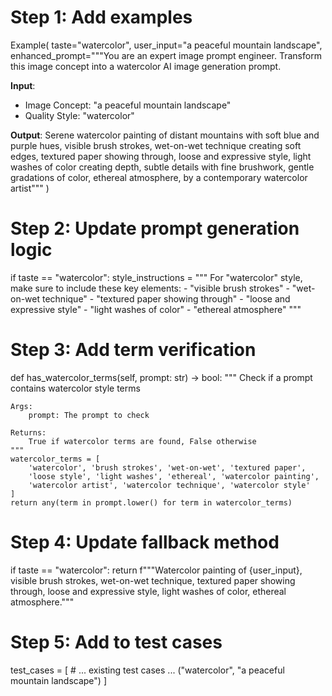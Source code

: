 # Step 1: Add examples
Example(
    taste="watercolor",
    user_input="a peaceful mountain landscape",
    enhanced_prompt="""You are an expert image prompt engineer. Transform this image concept into a watercolor AI image generation prompt.

**Input**:
- Image Concept: "a peaceful mountain landscape"
- Quality Style: "watercolor"

**Output**:
Serene watercolor painting of distant mountains with soft blue and purple hues, visible brush strokes, wet-on-wet technique creating soft edges, textured paper showing through, loose and expressive style, light washes of color creating depth, subtle details with fine brushwork, gentle gradations of color, ethereal atmosphere, by a contemporary watercolor artist"""
)

# Step 2: Update prompt generation logic
if taste == "watercolor":
    style_instructions = """
    For "watercolor" style, make sure to include these key elements:
    - "visible brush strokes"
    - "wet-on-wet technique"
    - "textured paper showing through"
    - "loose and expressive style"
    - "light washes of color"
    - "ethereal atmosphere"
    """

# Step 3: Add term verification
def has_watercolor_terms(self, prompt: str) -> bool:
    """
    Check if a prompt contains watercolor style terms

    Args:
        prompt: The prompt to check

    Returns:
        True if watercolor terms are found, False otherwise
    """
    watercolor_terms = [
        'watercolor', 'brush strokes', 'wet-on-wet', 'textured paper',
        'loose style', 'light washes', 'ethereal', 'watercolor painting',
        'watercolor artist', 'watercolor technique', 'watercolor style'
    ]
    return any(term in prompt.lower() for term in watercolor_terms)

# Step 4: Update fallback method
if taste == "watercolor":
    return f"""Watercolor painting of {user_input}, visible brush strokes, wet-on-wet technique, textured paper showing through, loose and expressive style, light washes of color, ethereal atmosphere."""

# Step 5: Add to test cases
test_cases = [
    # ... existing test cases ...
    ("watercolor", "a peaceful mountain landscape")
]
